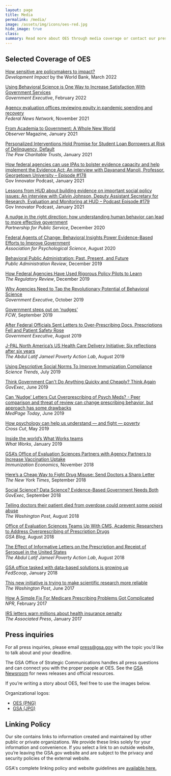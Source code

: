 ```yaml
---
layout: page
title: Media
permalink: /media/
image: /assets/img/icons/oes-red.jpg
hide_image: true
class:
summary: Read more about OES through media coverage or contact our press office.
---
```


## Selected Coverage of OES

<a class="usa-link usa-link--external" href="https://blogs.worldbank.org/impactevaluations/how-sensitive-are-policymakers-impact?CID=WBW_AL_BlogNotification_EN_EXT?cid=SHR_BlogSiteShare_EN_EXT" target="_blank">How sensitive are policymakers to impact?</a>
<br/><i>Development Impact</i> by the World Bank, March 2022

<a class="usa-link usa-link--external" href="https://www.govexec.com/management/2022/02/using-behavioral-science-one-way-increase-satisfaction-government-services/361330/" target="_blank">Using Behavioral Science is One Way to Increase Satisfaction With Government Services</a>
<br/><i>Government Executive</i>, February 2022

<a class="usa-link usa-link--external" href="https://federalnewsnetwork.com/big-data/2021/11/agency-evaluation-offices-reviewing-equity-in-pandemic-spending-and-recovery/" target="_blank">Agency evaluation offices reviewing equity in pandemic spending and recovery</a>
<br/><i>Federal News Network</i>, November 2021

<a href="https://www.psychologicalscience.org/observer/fellow-notes-jan-feb21" target="_blank">From Academia to Government: A Whole New World</a>
<br/><i>Observer</i> Magazine, January 2021

<a class="usa-link usa-link--external" href="https://www.pewtrusts.org/en/research-and-analysis/issue-briefs/2021/01/personalized-interventions-hold-promise-for-student-loan-borrowers-at-risk-of-delinquency-default" target="_blank">Personalized Interventions Hold Promise for Student Loan Borrowers at Risk of Delinquency, Default</a>
<br/><i>The Pew Charitable Trusts</i>, January 2021

<a class="usa-link usa-link--external" href="https://govinnovator.com/day-manoli-2021/" target="_blank">How federal agencies can use IPAs to bolster evidence capacity and help implement the Evidence Act: An interview with Dayanand Manoli, Professor, Georgetown University – Episode #178</a>
<br/>Gov Innovator Podcast, January 2021

<a class="usa-link usa-link--external" href="https://govinnovator.com/calvin-johnson/" target="_blank">Lessons from HUD about building evidence on important social policy issues: An interview with Calvin Johnson, Deputy Assistant Secretary for Research, Evaluation and Monitoring at HUD – Podcast Episode #179</a>
<br/>Gov Innovator Podcast, January 2021

<a class="usa-link usa-link--external" href="https://ourpublicservice.org/wp-content/uploads/2020/12/Behavioral-Insights_FinalVersion.pdf" target="_blank">A nudge in the right direction: how understanding human behavior can lead to more effective government</a>
<br/><i>Partnership for Public Service</i>, December 2020

<a class="usa-link usa-link--external" href="https://www.psychologicalscience.org/publications/observer/obsonline/oes-webinar.html" target="_blank">Federal Agents of Change: Behavioral Insights Power Evidence-Based Efforts to Improve Government</a>
<br/><i>Association for Psychological Science</i>, August 2020

<a class="usa-link usa-link--external" href="https://onlinelibrary.wiley.com/doi/full/10.1111/puar.13129" target="_blank">Behavioral Public Administration: Past, Present, and Future</a>
<br/><i>Public Administration Review</i>, December 2019

<a class="usa-link usa-link--external" href="https://www.theregreview.org/2019/12/06/chien-federal-agencies-used-rigorous-policy-pilots-learn/" target="_blank">How Federal Agencies Have Used Rigorous Policy Pilots to Learn</a>
<br/><i>The Regulatory Review</i>, December 2019

<a class="usa-link usa-link--external" href="https://www.govexec.com/management/2019/10/why-agencies-need-tap-revolutionary-potential-behavioral-science/160524/" target="_blank">Why Agencies Need to Tap the Revolutionary Potential of Behavioral Science</a>
<br/><i>Government Executive</i>, October 2019

<a class="usa-link usa-link--external" href="https://fcw.com/blogs/lectern/2019/09/kelman-nudge-gsa.aspx" target="_blank">Government steps out on ‘nudges’</a>
<br/><i>FCW</i>, September 2019

<a class="usa-link usa-link--external" href="https://www.govexec.com/management/2019/08/after-federal-officials-sent-letters-over-prescribing-docs-prescriptions-fell-and-patient-safety-rose/159443/" target="_blank">After Federal Officials Sent Letters to Over-Prescribing Docs, Prescriptions Fell and Patient Safety Rose</a>
<br/><i>Government Executive</i>, August 2019

<a class="usa-link usa-link--external" href="https://www.povertyactionlab.org/blog/8-22-19/j-pal-north-americas-us-health-care-delivery-initiative-six-reflections-after-six-years" target="_blank">J-PAL North America’s US Health Care Delivery Initiative: Six reflections after six years</a>
<br/><i>The Abdul Latif Jameel Poverty Action Lab</i>, August 2019

<a class="usa-link usa-link--external" href="https://sciencetrends.com/using-descriptive-social-norms-to-improve-immunization-compliance/" target="_blank">Using Descriptive Social Norms To Improve Immunization Compliance</a>
<br/><i>Science Trends</i>, July 2019

<a class="usa-link usa-link--external" href="https://www.govexec.com/management/2019/06/think-government-cant-do-anything-quickly-and-cheaply-think-again/157765/" target="_blank">Think Government Can't Do Anything Quicky and Cheaply? Think Again</a>
<br/><i>GovExec</i>, June 2019

<a class="usa-link usa-link--external" href="https://www.medpagetoday.com/primarycare/geriatrics/80260" target="_blank">Can 'Nudge' Letters Cut Overprescribing of Psych Meds? - Peer comparison and threat of review can change prescribing behavior, but approach has some drawbacks</a>
<br/><i>MedPage Today</i>, June 2019

<a class="usa-link usa-link--external" href="https://crosscut.com/2019/05/how-psychology-can-help-us-understand-and-fight-poverty" target="_blank">How psychology can help us understand — and fight — poverty</a>
<br/><i>Cross Cut</i>, May 2019

<a class="usa-link usa-link--external" href="https://whatworks.blog.gov.uk/2019/01/14/inside-the-worlds-what-works-teams/" target="_blank">Inside the world’s What Works teams</a>
<br/><i>What Works</i>, January 2019

<a class="usa-link usa-link--external" href="http://immunizationeconomics.org/recent-activity/2018/11/5/portfolio-of-evidence-increasing-vaccine-uptake" target="_blank">GSA’s Office of Evaluation Sciences Partners with Agency Partners to Increase Vaccination Uptake</a>
<br/><i>Immunization Economics</i>, November 2018

<a class="usa-link usa-link--external" href="https://www.nytimes.com/2018/09/05/upshot/letters-to-doctors-opioid-research.html" target="_blank">Hereʼs a Cheap Way to Fight Drug Misuse: Send Doctors a Sharp Letter</a>
<br/><i>The New York Times</i>, September 2018

<a class="usa-link usa-link--external" href="https://www.govexec.com/management/2018/09/social-science-data-science-evidence-based-government-needs-both/151519/" target="_blank">Social Science? Data Science? Evidence-Based Government Needs Both</a>
<br/><i>GovExec</i>, September 2018

<a class="usa-link usa-link--external" href="https://www.washingtonpost.com/news/to-your-health/wp/2018/08/09/death-reports-make-the-opioid-crisis-personal-for-doctors/?utm_term=.2474c13496b1" target="_blank">Telling doctors their patient died from overdose could prevent some opioid abuse</a>
<br/><i>The Washington Post</i>, August 2018

<a href="https://www.gsa.gov/blog/2018/08/02/office-of-evaluation-sciences-teams-up-with-cms-academic-researchers-to-address-overprescribing-of-prescription-drugs" target="_blank">Office of Evaluation Sciences Teams Up With CMS, Academic Researchers to Address Overprescribing of Prescription Drugs</a>
<br/><i>GSA Blog</i>, August 2018

<a class="usa-link usa-link--external" href="https://www.povertyactionlab.org/evaluation/effect-informative-letters-prescription-and-receipt-seroquel-united-states" target="_blank">The Effect of Informative Letters on the Prescription and Receipt of Seroquel in the United States</a>
<br/><i>The Abdul Latif Jameel Poverty Action Lab</i>, August 2018

<a class="usa-link usa-link--external" href="https://www.fedscoop.com/gsa-office-tasked-data-based-solutions-growing/" target="_blank">GSA office tasked with data-based solutions is growing up</a>
<br/><i>FedScoop</i>, January 2018

<a class="usa-link usa-link--external" href="https://www.washingtonpost.com/news/monkey-cage/wp/2017/06/08/this-new-initiative-is-trying-to-make-scientific-research-more-reliable/?utm_term=.3f3873e7c305" target="_blank">This new initiative is trying to make scientific research more reliable</a>
<br/><i>The Washington Post</i>, June 2017

<a href="https://www.npr.org/sections/health-shots/2017/02/10/514386151/how-a-simple-fix-for-medicare-prescribing-problems-got-complicated" target="_blank">How A Simple Fix For Medicare Prescribing Problems Got Complicated</a>
<br/><i>NPR</i>, February 2017

<a class="usa-link usa-link--external" href="https://apnews.com/2d954eb9e82447c19134ec9504a7171e" target="_blank">IRS letters warn millions about health insurance penalty</a>
<br/><i>The Associated Press</i>, January 2017


## Press inquiries

For all press inquiries, please email <a href="mailto:press@gsa.gov?subject=OES-Press-Inquiry">press@gsa.gov</a> with the topic you’d like to talk about and your deadline.

The GSA Office of Strategic Communications handles all press questions and can connect you with the proper people at OES. See the <a href="https://www.gsa.gov/portal/category/26627" target="_blank">GSA Newsroom</a> for news releases and official resources.

If you’re writing a story about OES, feel free to use the images below.

Organizational logos:
  - <a href="{{ site.baseurl }}/assets/img/logos/oes-logo.png" target="_blank">OES (PNG)</a>
  - <a href="{{ site.baseurl }}/assets/img/gsa-logo-dark.jpg" target="_blank">GSA (JPG)</a>



## Linking Policy

Our site contains links to information created and maintained by other public or private organizations. We provide these links solely for your information and convenience. If you select a link to an outside website, you’re leaving the GSA.gov website and are subject to the privacy and security policies of the external website.

GSA's complete linking policy and website guidelines are <a href="https://www.gsa.gov/website-information/website-policies" target="_blank">available here.</a>

